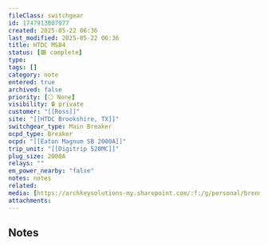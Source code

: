 ```yaml
---
fileClass: switchgear
id: 1747913807977
created: 2025-05-22 06:36
last_modified: 2025-05-22 06:36
title: HTDC MSB4
status: [🟩 complete]
type: 
tags: []
category: note
entered: true
archived: false
priority: [⚪ None]
visibility: 🔒 private
customer: "[[Ross]]"
site: "[[HTDC Brookshire, TX]]"
switchgear_type: Main Breaker
ocpd_type: Breaker
ocpd: "[[Eaton Magnum SB 2000A]]"
trip_unit: "[[Digitrip 520MC]]"
plug_size: 2000A
relays: ""
em_power_nearby: "false"
notes: notes
related: 
media: [https://archkeysolutions-my.sharepoint.com/:f:/g/personal/brennan_salibrici_prokey_com/EvX237LhHPtEla-6SaWzryABA7w_bRxvfWAr2pdsbCcJEg?e=8ulpRD]
attachments:
---
```


## Notes